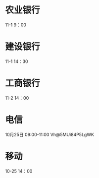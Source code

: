 
# 农业银行
11-1 9：00
# 建设银行
11-1 14：30

# 工商银行
11-2 14：00


# 电信
10月25日 09:00-11:00
Vh@5MUi84P5LgWK

# 移动
10-25 14：00
<!--stackedit_data:
eyJoaXN0b3J5IjpbMTc4NTIxMTUwMyw5NjU0MTIyNzQsMTUxMj
kzMjIwNiwtMzY2MzU5NDg0LC0yMDg4NzQ2NjEyLC0xMDkwODU3
Mzk4LC01ODY4Mzc0MTcsLTcwMTg4MDk5OCw2ODEzMTg1NDYsMT
kzMzUyNzc2Myw0NDM1NzU2MTgsLTM4Mzg4MiwxNDAxMTQxMDM4
LDE1MjAxNTU4NiwxMTk3NzczNzA4LDIwNTE2MjQxNTIsLTEzNj
kyOTM4MDIsLTk5OTg0NDE0OSwtOTEzMzMwODM3LC0xOTI4OTIy
NjUwXX0=
-->